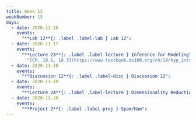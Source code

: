 ```yaml
---
title: Week 13
weekNumber: 13
days:
  - date: 2020-11-16
    events:
      "**Lab 12**{: .label .label-lab } Lab 12":
  - date: 2020-11-17
    events:
      "**Lecture 23**{: .label .label-lecture } Inference for Modeling":
        "[Ch. 18.1, 18.3](https://www.textbook.ds100.org/ch/18/hyp_intro.html)"
  - date: 2020-11-18
    events:
      "**Discussion 12**{: .label .label-disc } Discussion 12":
  - date: 2020-11-19
    events:
      "**Lecture 24**{: .label .label-lecture } Dimensionality Reduction":
  - date: 2020-11-20
    events:
      "**Project 2**{: .label .label-proj } Spam/Ham":
---
```

